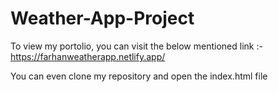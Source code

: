 # Weather-App-Project
 
To view my portolio, you can visit the below mentioned link :- 
https://farhanweatherapp.netlify.app/

You can even clone my repository and open the index.html file
